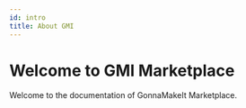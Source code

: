 ```yaml
---
id: intro
title: About GMI
---
```


# Welcome to GMI Marketplace

Welcome to the documentation of GonnaMakeIt Marketplace.

<!-- - [GMI Tokenomics](/docs/about/about-tokenomics)
- [GMI Referral Program](/docs/about/gmi-referral)
- [GMI Airdrop](/docs/about/gmi-airdrop)
- [Check and Claim GMI Airdrop](/docs/about/gmi-airdrop-claim) -->
